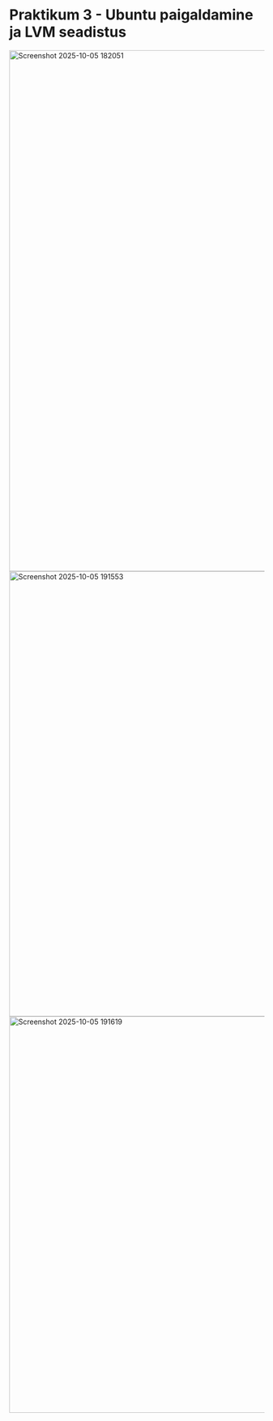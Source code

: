 # Praktikum 3 - Ubuntu paigaldamine ja LVM seadistus
<img width="1919" height="1029" alt="Screenshot 2025-10-05 182051" src="https://github.com/user-attachments/assets/2173a1cd-ac07-4b59-b227-5d233613c088" />
<img width="715" height="879" alt="Screenshot 2025-10-05 191553" src="https://github.com/user-attachments/assets/274f2fd0-ef39-41cc-8283-287f6aa90c32" />
<img width="1211" height="783" alt="Screenshot 2025-10-05 191619" src="https://github.com/user-attachments/assets/94dc9bec-695f-4fad-963b-8197ad94b5f8" />
